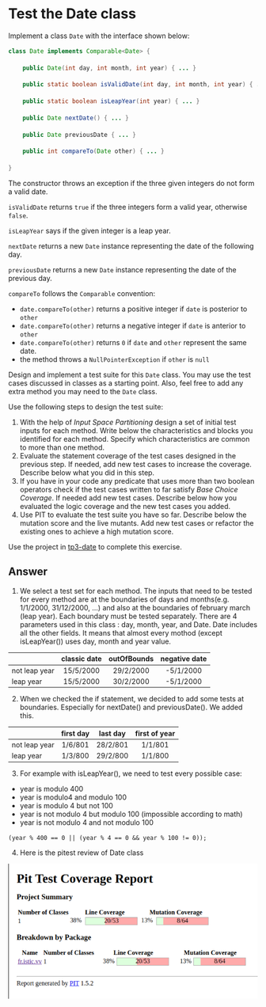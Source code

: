 # Test the Date class

Implement a class `Date` with the interface shown below:

```java
class Date implements Comparable<Date> {

    public Date(int day, int month, int year) { ... }

    public static boolean isValidDate(int day, int month, int year) { ... }

    public static boolean isLeapYear(int year) { ... }

    public Date nextDate() { ... }

    public Date previousDate { ... }

    public int compareTo(Date other) { ... }

}
```

The constructor throws an exception if the three given integers do not form a valid date.

`isValidDate` returns `true` if the three integers form a valid year, otherwise `false`.

`isLeapYear` says if the given integer is a leap year.

`nextDate` returns a new `Date` instance representing the date of the following day.

`previousDate` returns a new `Date` instance representing the date of the previous day.

`compareTo` follows the `Comparable` convention:

* `date.compareTo(other)` returns a positive integer if `date` is posterior to `other`
* `date.compareTo(other)` returns a negative integer if `date` is anterior to `other`
* `date.compareTo(other)` returns `0` if `date` and `other` represent the same date.
* the method throws a `NullPointerException` if `other` is `null` 

Design and implement a test suite for this `Date` class.
You may use the test cases discussed in classes as a starting point. 
Also, feel free to add any extra method you may need to the `Date` class.


Use the following steps to design the test suite:

1. With the help of *Input Space Partitioning* design a set of initial test inputs for each method. Write below the characteristics and blocks you identified for each method. Specify which characteristics are common to more than one method.
2. Evaluate the statement coverage of the test cases designed in the previous step. If needed, add new test cases to increase the coverage. Describe below what you did in this step.
3. If you have in your code any predicate that uses more than two boolean operators check if the test cases written to far satisfy *Base Choice Coverage*. If needed add new test cases. Describe below how you evaluated the logic coverage and the new test cases you added.
4. Use PIT to evaluate the test suite you have so far. Describe below the mutation score and the live mutants. Add new test cases or refactor the existing ones to achieve a high mutation score.

Use the project in [tp3-date](../code/tp3-date) to complete this exercise.

## Answer

1. We select a test set for each method. The inputs that need to be tested for every method are at the boundaries of days and months(e.g. 1/1/2000, 31/12/2000, ...) and also at the boundaries of february march (leap year). Each boundary must be tested separately. There are 4 parameters used in this class : day, month, year, and Date. Date includes all the other fields. It means that almost every mothod (except isLeapYear()) uses day, month and year value.

|                   | classic date  | outOfBounds | negative date |
| :---------------  |:-------------:| :----------:| :-----------: |
| not leap year     |   15/5/2000   | 29/2/2000   | -5/1/2000     |
| leap year         |   15/5/2000   | 30/2/2000   | -5/1/2000     |

2. When we checked the if statement, we decided to add some tests at boundaries. Especially for nextDate() and previousDate(). We added this.

|                   |   first day   |   last day  | first of year |
| :---------------  |:-------------:| :----------:| :-----------: |
| not leap year     |    1/6/801    |   28/2/801  |   1/1/801     |
| leap year         |    1/3/800    |   29/2/800  |   1/1/800     |

3. For example with isLeapYear(), we need to test every possible case:

- year is modulo 400
- year is modulo4 and modulo 100
- year is modulo 4 but not 100
- year is not modulo 4 but modulo 100 (impossible according to math)
- year is not modulo 4 and not modulo 100

```
(year % 400 == 0 || (year % 4 == 0 && year % 100 != 0));
```

4. Here is the pitest review of Date class

![image](/ressources/pitest.png)
